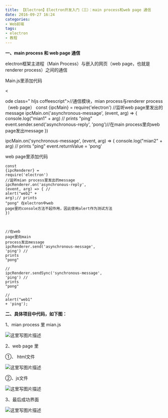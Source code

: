```yaml
---
title: 【Electron】Electron开发入门（三）：main process和web page 通信
date: 2016-09-27 16:24
categories:
- Web前端
tags:
- electron
- 教程
---
```

<div class="markdown_views">


**一、main process 和 web page 通信**   

electron框架主进程（Main Process）与嵌入的网页（web page，也就是renderer process）之间的通信

Main.js里添加代码

<
<!--more-->
ode class=" hljs coffeescript"><span class="hljs-regexp">//</span>通信模块，mian process与renderer process（web page）
<span class="hljs-reserved">const</span> {ipcMain} = <span class="hljs-built_in">require</span>(<span class="hljs-string">'electron'</span>)
<span class="hljs-regexp">//</span>监听web page里发出的message
ipcMain.<span class="hljs-literal">on</span><span class="hljs-function"><span class="hljs-params">(<span class="hljs-string">'asynchronous-message'</span>, (event, arg) => {
  <span class="hljs-built_in">console</span>.log(<span class="hljs-string">"mian1"</span> + arg)  <span class="hljs-regexp">//</span> prints <span class="hljs-string">"ping"</span>
  event.sender.send(<span class="hljs-string">'asynchronous-reply'</span>, <span class="hljs-string">'pong'</span>)<span class="hljs-regexp">//</span>在main process里向web page发出message
})</span>

<span class="hljs-title">ipcMain</span>.<span class="hljs-title">on</span><span class="hljs-params">(<span class="hljs-string">'synchronous-message'</span>, (event, arg) => {
  <span class="hljs-built_in">console</span>.log(<span class="hljs-string">"mian2"</span> + arg)  <span class="hljs-regexp">//</span> prints <span class="hljs-string">"ping"</span>
  event.returnValue = <span class="hljs-string">'pong'</span></span></span></code>

web page里添加代码

<code class=" hljs coffeescript"><span class="hljs-reserved">const</span> {ipcRenderer} = <span class="hljs-built_in">require</span>(<span class="hljs-string">'electron'</span>)
<span class="hljs-regexp">//</span>监听mian process里发出的message
ipcRenderer.<span class="hljs-literal">on</span><span class="hljs-function"><span class="hljs-params">(<span class="hljs-string">'asynchronous-reply'</span>, (event, arg) => {
    <span class="hljs-regexp">//</span> alert(<span class="hljs-string">"web2"</span> + arg);<span class="hljs-regexp">//</span> prints <span class="hljs-string">"pong"</span>  在electron中web page里的<span class="hljs-built_in">console</span>方法不起作用，因此使用alert作为测试方法
  })</span>

 //在<span class="hljs-title">web</span> <span class="hljs-title">page</span>里向<span class="hljs-title">main</span> <span class="hljs-title">process</span>发出<span class="hljs-title">message</span>
  <span class="hljs-title">ipcRenderer</span>.<span class="hljs-title">send</span><span class="hljs-params">(<span class="hljs-string">'asynchronous-message'</span>, <span class="hljs-string">'ping'</span>)</span> // <span class="hljs-title">prints</span> "<span class="hljs-title">pong</span>"   
  // <span class="hljs-title">ipcRenderer</span>.<span class="hljs-title">sendSync</span><span class="hljs-params">(<span class="hljs-string">'synchronous-message'</span>, <span class="hljs-string">'ping'</span>)</span> // <span class="hljs-title">prints</span> "<span class="hljs-title">pong</span>"   
  // <span class="hljs-title">alert</span><span class="hljs-params">(<span class="hljs-string">"web1"</span> + <span class="hljs-string">'ping'</span>)</span>;
</span></code>

**二、具体项目中代码，如下图：**   

1、mian process 里 mian.js   

![这里写图片描述](http://img.blog.csdn.net/20160928132340755)

2、web page 里   

①、 html文件   

![这里写图片描述](http://img.blog.csdn.net/20160928132432459)

②、js文件   

![这里写图片描述](http://img.blog.csdn.net/20160928132641384)

3、最后成功界面   

![这里写图片描述](http://img.blog.csdn.net/20160928133927837)

</div>